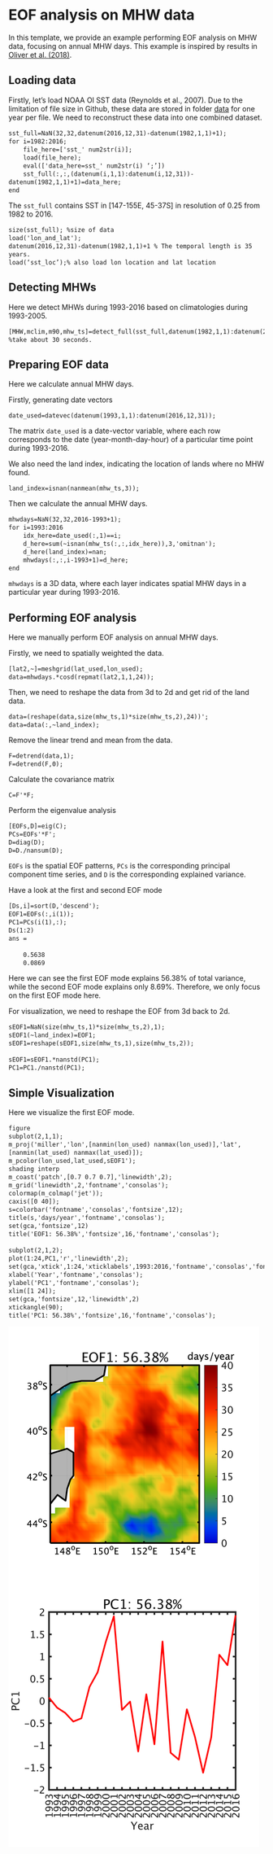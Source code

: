 EOF analysis on MHW data
==================================================================

In this template, we provide an example performing EOF analysis on MHW data, focusing on annual MHW days. This example is inspired by results in [Oliver et al. (2018)](https://doi.org/10.1016/j.pocean.2018.02.007).

Loading data
-------------

Firstly, let’s load NOAA OI SST data (Reynolds et al., 2007). Due to the limitation of file size in Github, these data are stored in folder [data](https://github.com/ZijieZhaoMMHW/m_mhw1.0/tree/master/data) for one year per file. We need to reconstruct these data into one combined dataset.

```
sst_full=NaN(32,32,datenum(2016,12,31)-datenum(1982,1,1)+1);
for i=1982:2016;
    file_here=['sst_' num2str(i)];
    load(file_here);
    eval(['data_here=sst_' num2str(i) ‘;’])
    sst_full(:,:,(datenum(i,1,1):datenum(i,12,31))-datenum(1982,1,1)+1)=data_here;
end
```

The `sst_full` contains SST in [147-155E, 45-37S] in resolution of 0.25 from 1982 to 2016.

```
size(sst_full); %size of data
load('lon_and_lat');
datenum(2016,12,31)-datenum(1982,1,1)+1 % The temporal length is 35 years.
load(‘sst_loc’);% also load lon location and lat location
```
Detecting MHWs
-------------
Here we detect MHWs during 1993-2016 based on climatologies during 1993-2005.
```
[MHW,mclim,m90,mhw_ts]=detect_full(sst_full,datenum(1982,1,1):datenum(2016,12,31),datenum(1982,1,1),datenum(2005,12,31),datenum(1993,1,1),datenum(2016,12,31)); %take about 30 seconds.
```
Preparing EOF data
-------------
Here we calculate annual MHW days. 

Firstly, generating date vectors
```
date_used=datevec(datenum(1993,1,1):datenum(2016,12,31));
```
The  matrix `date_used` is a date-vector variable, where each row corresponds to the date (year-month-day-hour) of a particular time point during 1993-2016.

We also need the land index, indicating the location of lands where no MHW found.
```
land_index=isnan(nanmean(mhw_ts,3));
```
Then we calculate the annual MHW days.
```
mhwdays=NaN(32,32,2016-1993+1);
for i=1993:2016
    idx_here=date_used(:,1)==i;
    d_here=sum(~isnan(mhw_ts(:,:,idx_here)),3,'omitnan');
    d_here(land_index)=nan;
    mhwdays(:,:,i-1993+1)=d_here;
end
```
`mhwdays` is a 3D data, where each layer indicates spatial MHW days in a particular year during 1993-2016.

Performing EOF analysis
-------------
Here we manually perform EOF analysis on annual MHW days.

Firstly, we need to spatially weighted the data.
```
[lat2,~]=meshgrid(lat_used,lon_used);
data=mhwdays.*cosd(repmat(lat2,1,1,24));
```
Then, we need to reshape the data from 3d to 2d and get rid of the land data.
```
data=(reshape(data,size(mhw_ts,1)*size(mhw_ts,2),24))';
data=data(:,~land_index);
```
Remove the linear trend and mean from the data.
```
F=detrend(data,1);
F=detrend(F,0);
```
Calculate the covariance matrix
```
C=F'*F;
```
Perform the eigenvalue analysis
```
[EOFs,D]=eig(C);
PCs=EOFs'*F';
D=diag(D);
D=D./nansum(D);
```
`EOFs` is the spatial EOF patterns, `PCs` is the corresponding principal component time series, and `D` is the corresponding explained variance.

Have a look at the first and second EOF mode
```
[Ds,i]=sort(D,'descend');
EOF1=EOFs(:,i(1));
PC1=PCs(i(1),:);
Ds(1:2)
ans =

    0.5638
    0.0869
```
Here we can see the first EOF mode explains 56.38% of total variance, while the second EOF mode explains only 8.69%. Therefore, we only focus on the first EOF mode here. 

For visualization, we need to reshape the EOF from 3d back to 2d.
```
sEOF1=NaN(size(mhw_ts,1)*size(mhw_ts,2),1);
sEOF1(~land_index)=EOF1;
sEOF1=reshape(sEOF1,size(mhw_ts,1),size(mhw_ts,2));

sEOF1=sEOF1.*nanstd(PC1);
PC1=PC1./nanstd(PC1);
```
Simple Visualization
-------------
Here we visualize the first EOF mode. 
```
figure
subplot(2,1,1);
m_proj('miller','lon',[nanmin(lon_used) nanmax(lon_used)],'lat',[nanmin(lat_used) nanmax(lat_used)]);
m_pcolor(lon_used,lat_used,sEOF1');
shading interp
m_coast('patch',[0.7 0.7 0.7],'linewidth',2);
m_grid('linewidth',2,'fontname','consolas');
colormap(m_colmap('jet'));
caxis([0 40]);
s=colorbar('fontname','consolas','fontsize',12);
title(s,'days/year','fontname','consolas');
set(gca,'fontsize',12)
title('EOF1: 56.38%','fontsize',16,'fontname','consolas');

subplot(2,1,2);
plot(1:24,PC1,'r','linewidth',2);
set(gca,'xtick',1:24,'xticklabels',1993:2016,'fontname','consolas','fontsize',12);
xlabel('Year','fontname','consolas');
ylabel('PC1','fontname','consolas');
xlim([1 24]);
set(gca,'fontsize',12,'linewidth',2)
xtickangle(90);
title('PC1: 56.38%','fontsize',16,'fontname','consolas');
```
![Image text](https://github.com/ZijieZhaoMMHW/m_mhw1.0/blob/master/store_figure/mhweof.png)

